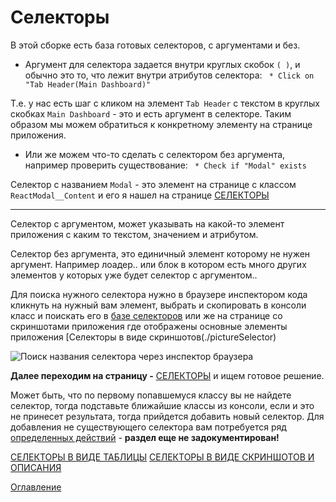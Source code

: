 # Селекторы

В этой сборке есть база готовых селекторов, с аргументами и без.
- Аргумент для селектора задается внутри круглых скобок  ```( )```, и обычно это то, что лежит внутри атрибутов селектора:
``` * Click on "Tab Header(Main Dashboard)"```

Т.е. у нас есть шаг с кликом на элемент `Tab Header` с текстом в круглых скобках `Main Dashboard` - это и есть аргумент в селекторе. Таким образом мы можем обратиться к конкретному элементу на странице приложения.

- Или же можем что-то сделать с селектором без аргумента, например проверить существование:
``` * Check if "Modal" exists```

Селектор с названием `Modal` - это элемент на странице с классом ``ReactModal__Content`` и его я нашел на странице [СЕЛЕКТОРЫ](./selector.md)

___
Селектор с аргументом, может указывать на какой-то элемент приложения с каким то текстом, значением и атрибутом.

Селектор без аргумента, это единичный элемент которому не нужен аргумент. Например лоадер.. или блок в котором есть много других элементов у которых уже будет селектор с аргументом.. 

Для поиска нужного селектора нужно в браузере инспектором кода кликнуть на нужный вам элемент, выбрать и скопировать в консоли класс и поискать его в [базе селекторов](./selector.md)
или же на странице со скриншотами приложения где отображены основные элементы приложения [Селекторы в виде скриншотов(./pictureSelector)

![Поиск названия селектора через инспектор браузера](./screenshots/inspectorAndSearchClass.jpg)

**Далее переходим на страницу -** [СЕЛЕКТОРЫ](./selector.md) и ищем готовое решение.

Может быть, что по первому попавшемуся классу вы не найдете селектор, тогда подставьте ближайшие классы из консоли, если и это не принесет результата, тогда прийдется добавить новый селектор.
Для добавления не существующего селектора вам потребуется ряд [определенных действий]() - **раздел еще не задокументирован!**


[СЕЛЕКТОРЫ В ВИДЕ ТАБЛИЦЫ](./selector.md)
[СЕЛЕКТОРЫ В ВИДЕ СКРИНШОТОВ И ОПИСАНИЯ](./pictureSelector.md)

[Оглавление](../README.md)